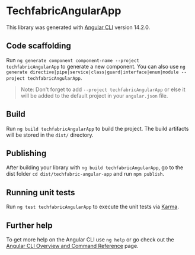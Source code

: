 # TechfabricAngularApp

This library was generated with [Angular CLI](https://github.com/angular/angular-cli) version 14.2.0.

## Code scaffolding

Run `ng generate component component-name --project techfabricAngularApp` to generate a new component. You can also use `ng generate directive|pipe|service|class|guard|interface|enum|module --project techfabricAngularApp`.
> Note: Don't forget to add `--project techfabricAngularApp` or else it will be added to the default project in your `angular.json` file. 

## Build

Run `ng build techfabricAngularApp` to build the project. The build artifacts will be stored in the `dist/` directory.

## Publishing

After building your library with `ng build techfabricAngularApp`, go to the dist folder `cd dist/techfabric-angular-app` and run `npm publish`.

## Running unit tests

Run `ng test techfabricAngularApp` to execute the unit tests via [Karma](https://karma-runner.github.io).

## Further help

To get more help on the Angular CLI use `ng help` or go check out the [Angular CLI Overview and Command Reference](https://angular.io/cli) page.
